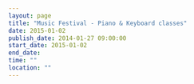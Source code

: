 ```yaml
---
layout: page
title: "Music Festival - Piano & Keyboard classes"
date: 2015-01-02
publish_date: 2014-01-27 09:00:00
start_date: 2015-01-02
end_date: 
time: ""
location: ""
---
```


